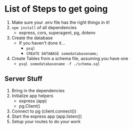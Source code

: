 # List of Steps to get going

1. Make sure your .env file has the right things in it!
1. `npm install` of all dependencies
   - express, cors, superagent, pg, dotenv
1. Create the database
   - If you haven't done it...
     - `psql`
     - `CREATE DATABASE somedatabasename;`
1. Create Tables from a schema file, assuming you have one
   - `psql somedatabasename -f ./schema.sql`

## Server Stuff

1. Bring in the dependencies
1. Initialize app helpers
   - express (app)
   - pg.Client()
1. Connect to pg (client.connect())
1. Start the express app (app.listen())
1. Setup your routes to do your work
